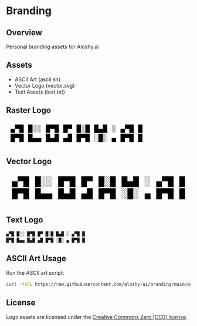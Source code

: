 # Branding

## Overview
Personal branding assets for Aloshy.ai

## Assets
- ASCII Art (ascii.sh)
- Vector Logo (vector.svg)
- Text Assets (text.txt)

## Raster Logo
![Raster Logo](raster.png)

## Vector Logo

![Vector Logo](vector.svg)

## Text Logo

```txt
▄▀█ █░░ █▀█ █▀ █░█ █▄█ ░ ▄▀█ █
█▀█ █▄▄ █▄█ ▄█ █▀█ ░█░ ▄ █▀█ █
```

## ASCII Art Usage

Run the ASCII art script:

```bash
curl -fsSL https://raw.githubusercontent.com/aloshy-ai/branding/main/ascii.sh | bash
```

## License

Logo assets are licensed under the [Creative Commons Zero (CC0) license](https://creativecommons.org/publicdomain/zero/1.0/).
